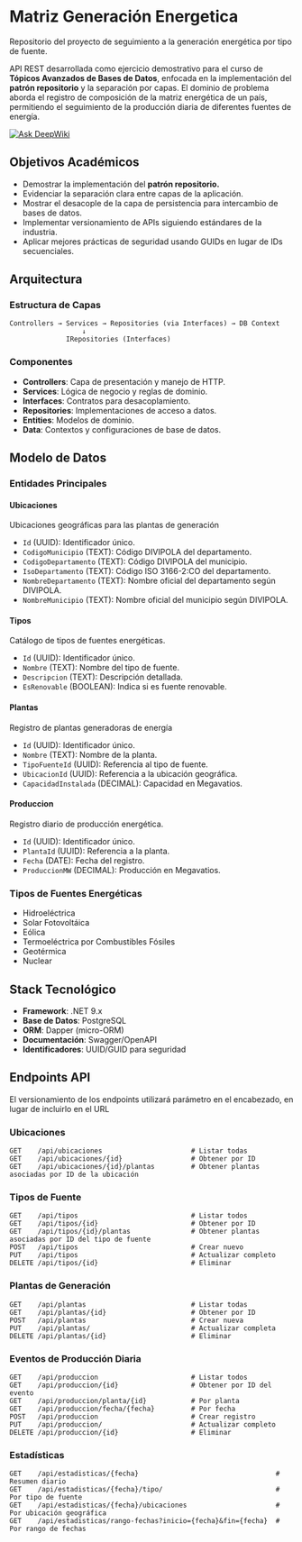 # Matriz Generación Energetica

Repositorio del proyecto de seguimiento a la generación energética por tipo de fuente.

API REST desarrollada como ejercicio demostrativo para el curso de **Tópicos Avanzados de Bases de Datos**, enfocada en la implementación del **patrón repositorio** y la separación por capas. El dominio de problema aborda el registro de composición de la matriz energética de un país, permitiendo el seguimiento de la producción diaria de diferentes fuentes de energía.

[![Ask DeepWiki](https://deepwiki.com/badge.svg)](https://deepwiki.com/jdrodas/MatrizGeneracionEnergetica)

## Objetivos Académicos

- Demostrar la implementación del **patrón repositorio.**
- Evidenciar la separación clara entre capas de la aplicación.
- Mostrar el desacople de la capa de persistencia para intercambio de bases de datos.
- Implementar versionamiento de APIs siguiendo estándares de la industria.
- Aplicar mejores prácticas de seguridad usando GUIDs en lugar de IDs secuenciales.

## Arquitectura

### Estructura de Capas

```
Controllers → Services → Repositories (via Interfaces) → DB Context
                  ↓
              IRepositories (Interfaces)
```

### Componentes

- **Controllers**: Capa de presentación y manejo de HTTP.
- **Services**: Lógica de negocio y reglas de dominio.
- **Interfaces**: Contratos para desacoplamiento.
- **Repositories**: Implementaciones de acceso a datos.
- **Entities**: Modelos de dominio.
- **Data**: Contextos y configuraciones de base de datos.

## Modelo de Datos

### Entidades Principales

#### Ubicaciones

Ubicaciones geográficas para las plantas de generación

- `Id` (UUID): Identificador único.
- `CodigoMunicipio` (TEXT): Código DIVIPOLA del departamento.
- `CodigoDepartamento` (TEXT): Código DIVIPOLA del municipio.
- `IsoDepartamento` (TEXT): Código ISO 3166-2:CO del departamento.
- `NombreDepartamento` (TEXT): Nombre oficial del departamento según DIVIPOLA.
- `NombreMunicipio` (TEXT): Nombre oficial del municipio según DIVIPOLA.

#### Tipos

Catálogo de tipos de fuentes energéticas.

- `Id` (UUID): Identificador único.
- `Nombre` (TEXT): Nombre del tipo de fuente.
- `Descripcion` (TEXT): Descripción detallada.
- `EsRenovable` (BOOLEAN): Indica si es fuente renovable.

#### Plantas

Registro de plantas generadoras de energía

- `Id` (UUID): Identificador único.
- `Nombre` (TEXT): Nombre de la planta.
- `TipoFuenteId` (UUID): Referencia al tipo de fuente.
- `UbicacionId` (UUID): Referencia a la ubicación geográfica.
- `CapacidadInstalada` (DECIMAL): Capacidad en Megavatios.

#### Produccion

Registro diario de producción energética.

- `Id` (UUID): Identificador único.
- `PlantaId` (UUID): Referencia a la planta.
- `Fecha` (DATE): Fecha del registro.
- `ProduccionMW` (DECIMAL): Producción en Megavatios.

### Tipos de Fuentes Energéticas

- Hidroeléctrica
- Solar Fotovoltáica
- Eólica
- Termoeléctrica por Combustibles Fósiles
- Geotérmica
- Nuclear

## Stack Tecnológico

- **Framework**: .NET 9.x
- **Base de Datos**: PostgreSQL
- **ORM**: Dapper (micro-ORM)
- **Documentación**: Swagger/OpenAPI
- **Identificadores**: UUID/GUID para seguridad

## Endpoints API

El versionamiento de los endpoints utilizará parámetro en el encabezado, en lugar de incluirlo en el URL

### Ubicaciones

```http
GET    /api/ubicaciones                      # Listar todas
GET    /api/ubicaciones/{id}                 # Obtener por ID
GET    /api/ubicaciones/{id}/plantas         # Obtener plantas asociadas por ID de la ubicación
```

### Tipos de Fuente

```http
GET    /api/tipos                            # Listar todos
GET    /api/tipos/{id}                       # Obtener por ID
GET    /api/tipos/{id}/plantas               # Obtener plantas asociadas por ID del tipo de fuente
POST   /api/tipos                            # Crear nuevo
PUT    /api/tipos                            # Actualizar completo
DELETE /api/tipos/{id}                       # Eliminar
```

### Plantas de Generación

```http
GET    /api/plantas                          # Listar todas
GET    /api/plantas/{id}                     # Obtener por ID
POST   /api/plantas                          # Crear nueva
PUT    /api/plantas/                         # Actualizar completa
DELETE /api/plantas/{id}                     # Eliminar
```

### Eventos de Producción Diaria

```http
GET    /api/produccion                       # Listar todos
GET    /api/produccion/{id}                  # Obtener por ID del evento
GET    /api/produccion/planta/{id}           # Por planta
GET    /api/produccion/fecha/{fecha}         # Por fecha
POST   /api/produccion                       # Crear registro
PUT    /api/produccion/                      # Actualizar completo
DELETE /api/produccion/{id}                  # Eliminar
```

### Estadísticas

```http
GET    /api/estadisticas/{fecha}                                  # Resumen diario
GET    /api/estadisticas/{fecha}/tipo/                            # Por tipo de fuente
GET    /api/estadisticas/{fecha}/ubicaciones                      # Por ubicación geográfica
GET    /api/estadisticas/rango-fechas?inicio={fecha}&fin={fecha}  # Por rango de fechas
```
